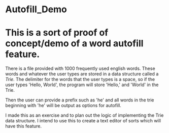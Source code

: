 # Autofill_Demo

# This is a sort of proof of concept/demo of a word autofill feature.

There is a file provided with 1000 frequently used english words. These words and whatever the user types are stored in a data structure called a *Trie.*
The delimiter for the words that the user types is a space, so if the user types 'Hello, World', the program will store 'Hello,' and 'World' in the Trie.

Then the user can provide a prefix such as 'he' and all words in the trie beginning with 'he' will be output as options for autofill.

I made this as an exercise and to plan out the logic of implementing the Trie data structure. I intend to use this to create a text editor of sorts which will have this feature. 
